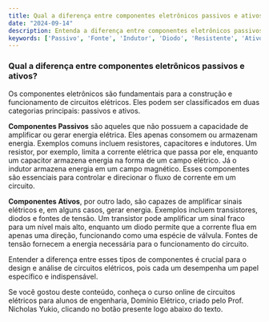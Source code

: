 ```yaml
---
title: Qual a diferença entre componentes eletrônicos passivos e ativos?
date: "2024-09-14"
description: Entenda a diferença entre componentes eletrônicos passivos e ativos no contexto de circuitos elétricos.
keywords: ['Passivo', 'Fonte', 'Indutor', 'Diodo', 'Resistente', 'Ativo', 'Tensão']
---
```


### Qual a diferença entre componentes eletrônicos passivos e ativos?

Os componentes eletrônicos são fundamentais para a construção e funcionamento de circuitos elétricos. Eles podem ser classificados em duas categorias principais: passivos e ativos.

**Componentes Passivos** são aqueles que não possuem a capacidade de amplificar ou gerar energia elétrica. Eles apenas consomem ou armazenam energia. Exemplos comuns incluem resistores, capacitores e indutores. Um resistor, por exemplo, limita a corrente elétrica que passa por ele, enquanto um capacitor armazena energia na forma de um campo elétrico. Já o indutor armazena energia em um campo magnético. Esses componentes são essenciais para controlar e direcionar o fluxo de corrente em um circuito.

**Componentes Ativos**, por outro lado, são capazes de amplificar sinais elétricos e, em alguns casos, gerar energia. Exemplos incluem transistores, diodos e fontes de tensão. Um transistor pode amplificar um sinal fraco para um nível mais alto, enquanto um diodo permite que a corrente flua em apenas uma direção, funcionando como uma espécie de válvula. Fontes de tensão fornecem a energia necessária para o funcionamento do circuito.

Entender a diferença entre esses tipos de componentes é crucial para o design e análise de circuitos elétricos, pois cada um desempenha um papel específico e indispensável.

Se você gostou deste conteúdo, conheça o curso online de circuitos elétricos para alunos de engenharia, Domínio Elétrico, criado pelo Prof. Nicholas Yukio, clicando no botão presente logo abaixo do texto.